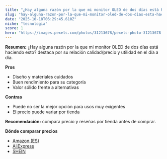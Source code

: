 ```yaml
---
title: "¿Hay alguna razón por la que mi monitor OLED de dos días está haciendo esto?"
slug: "hay-alguna-razon-por-la-que-mi-monitor-oled-de-dos-dias-esta-haciendo-esto"
date: "2025-10-18T06:29:45.610Z"
niche: "tecnologia"
score: 1
hero: "https://images.pexels.com/photos/31213678/pexels-photo-31213678.jpeg?auto=compress&cs=tinysrgb&fit=crop&h=627&w=1200&auto=compress&cs=tinysrgb&w=1200&h=675&fit=crop"
---
```


**Resumen:** ¿Hay alguna razón por la que mi monitor OLED de dos días está haciendo esto? destaca por su relación calidad/precio y utilidad en el día a día.

**Pros**
- Diseño y materiales cuidados
- Buen rendimiento para su categoría
- Valor sólido frente a alternativas

**Contras**
- Puede no ser la mejor opción para usos muy exigentes
- El precio puede variar por tienda

**Recomendación:** compara precio y reseñas por tienda antes de comprar.

**Dónde comparar precios**
- [Amazon (ES)](https://www.amazon.es/s?k=%C2%BFHay%20alguna%20raz%C3%B3n%20por%20la%20que%20mi%20monitor%20OLED%20de%20dos%20d%C3%ADas%20est%C3%A1%20haciendo%20esto%3F&tag=teknovashop25-21)
- [AliExpress](https://www.aliexpress.com/wholesale?SearchText=%C2%BFHay%20alguna%20raz%C3%B3n%20por%20la%20que%20mi%20monitor%20OLED%20de%20dos%20d%C3%ADas%20est%C3%A1%20haciendo%20esto%3F)
- [SHEIN](https://www.shein.com/pdsearch/%C2%BFHay%20alguna%20raz%C3%B3n%20por%20la%20que%20mi%20monitor%20OLED%20de%20dos%20d%C3%ADas%20est%C3%A1%20haciendo%20esto%3F)